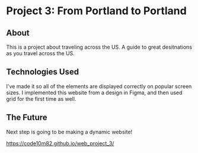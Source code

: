 # Project 3: From Portland to Portland

## About
This is a project about traveling across the US. A guide to great desitnations as you travel across the US. 

## Technologies Used
I've made it so all of the elements are displayed correctly on popular screen sizes. I implemented this website from a design in Figma, and then used grid for the first time as well. 

## The Future
Next step is going to be making a dynamic website!

https://code10m82.github.io/web_project_3/


